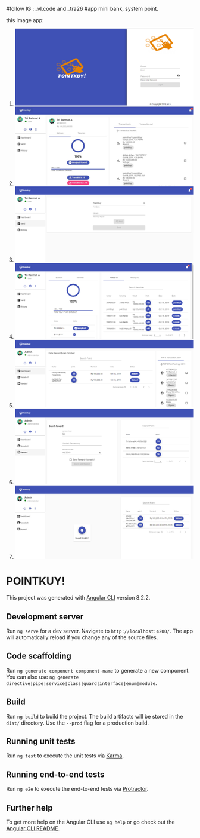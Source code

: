 #follow IG : _vl.code and _tra26
#app mini bank, system point.

this image app:
1. ![login](./image/1.png)
2. ![dashboard nasabah](./image/2.JPG)
3. ![transfer](./image/3.png)
4. ![history](./image/4.png)
5. ![dashboard admin](./image/5.png)
6. ![random reward](./image/6.png)
7. ![reward](./image/7.JPG)



# POINTKUY!

This project was generated with [Angular CLI](https://github.com/angular/angular-cli) version 8.2.2.

## Development server

Run `ng serve` for a dev server. Navigate to `http://localhost:4200/`. The app will automatically reload if you change any of the source files.

## Code scaffolding

Run `ng generate component component-name` to generate a new component. You can also use `ng generate directive|pipe|service|class|guard|interface|enum|module`.

## Build

Run `ng build` to build the project. The build artifacts will be stored in the `dist/` directory. Use the `--prod` flag for a production build.

## Running unit tests

Run `ng test` to execute the unit tests via [Karma](https://karma-runner.github.io).

## Running end-to-end tests

Run `ng e2e` to execute the end-to-end tests via [Protractor](http://www.protractortest.org/).

## Further help

To get more help on the Angular CLI use `ng help` or go check out the [Angular CLI README](https://github.com/angular/angular-cli/blob/master/README.md).
